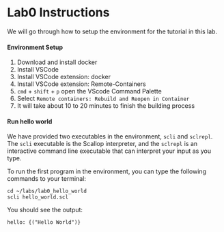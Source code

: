 # Lab0 Instructions

We will go through how to setup the environment for the tutorial in this lab.

#### Environment Setup

1. Download and install docker
2. Install VSCode
3. Install VSCode extension: docker
4. Install VSCode extension: Remote-Containers
5. `cmd` + `shift` + `p` open the VScode Command Palette
6. Select `Remote containers: Rebuild and Reopen in Container`
7. It will take about 10 to 20 minutes to finish the building process


#### Run hello world
We have provided two executables in the environment, `scli` and `sclrepl`.
The `scli` executable is the Scallop interpreter,
and the `sclrepl` is an interactive command line executable that can interpret your input as you type.

To run the first program in the environment,  you can type the following commands to your terminal:
```
cd ~/labs/lab0_hello_world
scli hello_world.scl
```

You should see the output:
```
hello: {("Hello World")}
```

